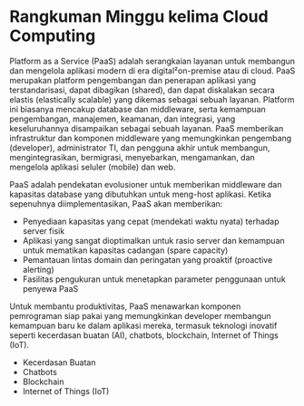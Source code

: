 # Rangkuman Minggu kelima Cloud Computing

Platform as a Service (PaaS) adalah serangkaian layanan untuk membangun dan mengelola aplikasi modern di era digital²on-premise atau di cloud. PaaS merupakan platform pengembangan dan penerapan aplikasi yang terstandarisasi, dapat dibagikan (shared), dan dapat diskalakan secara 
elastis (elastically scalable) yang dikemas sebagai sebuah layanan. Platform ini biasanya mencakup database dan middleware, serta kemampuan pengembangan, manajemen, keamanan, dan integrasi, yang keseluruhannya disampaikan sebagai sebuah layanan. PaaS memberikan infrastruktur dan 
komponen middleware yang memungkinkan pengembang (developer), administrator TI, dan pengguna akhir untuk membangun, mengintegrasikan, bermigrasi, menyebarkan, mengamankan, dan mengelola aplikasi seluler (mobile) dan web.

PaaS adalah pendekatan evolusioner untuk memberikan middleware dan kapasitas database yang dibutuhkan untuk meng-host aplikasi. Ketika sepenuhnya diimplementasikan, PaaS akan memberikan:
- Penyediaan kapasitas yang cepat (mendekati waktu nyata) terhadap server fisik
- Aplikasi yang sangat dioptimalkan untuk rasio server dan kemampuan untuk mematikan 
kapasitas cadangan (spare capacity)
- Pemantauan lintas domain dan peringatan yang proaktif (proactive alerting)
- Fasilitas pengukuran untuk menetapkan parameter penggunaan untuk penyewa PaaS

Untuk membantu produktivitas, PaaS menawarkan komponen pemrograman siap pakai yang 
memungkinkan developer membangun kemampuan baru ke dalam aplikasi mereka, termasuk 
teknologi inovatif seperti kecerdasan buatan (AI), chatbots, blockchain, Internet of Things (IoT). 
- Kecerdasan Buatan
- Chatbots
- Blockchain
- Internet of Things (IoT)
